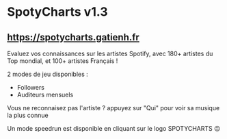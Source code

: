 # SpotyCharts v1.3

## https://spotycharts.gatienh.fr

Evaluez vos connaissances sur les artistes Spotify, avec 180+ artistes du Top mondial, et 100+ artistes Français !

2 modes de jeu disponibles :
- Followers
- Auditeurs mensuels

Vous ne reconnaisez pas l'artiste ? appuyez sur "Qui" pour voir sa musique la plus connue

Un mode speedrun est disponible en cliquant sur le logo SPOTYCHARTS 😉
